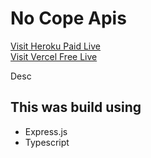 # No Cope Apis

[Visit Heroku Paid Live](https://no-cope-apis-04f7f012003b.herokuapp.com/)  
[Visit Vercel Free Live](https://no-cope-apis.vercel.app/)

Desc

## This was build using

- Express.js
- Typescript
